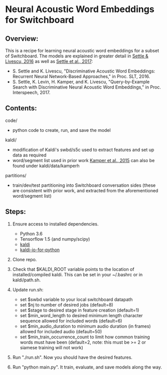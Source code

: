 Neural Acoustic Word Embeddings for Switchboard
===============================================

Overview:
---------

This is a recipe for learning neural acoustic word embeddings for a subset of Switchboard. The models are explained in greater detail in [Settle & Livescu, 2016](https://arxiv.org/abs/1611.02550) as well as [Settle et al., 2017](https://arxiv.org/abs/1706.03818):

- S. Settle and K. Livescu, "Discriminative Acoustic Word Embeddings: Recurrent Neural Network-Based Approaches," in Proc. SLT, 2016.
- S. Settle, K. Levin, H. Kamper, and K. Livescu, "Query-by-Example Search with Discriminative Neural Acoustic Word Embeddings," in Proc. Interspeech, 2017.


Contents:
---------

code/
- python code to create, run, and save the model

kaldi/
- modification of Kaldi's swbd/s5c used to extract features and set up data as required
- word/segment list used in prior work [Kamper et al., 2015](http://arxiv.org/abs/1510.01032) can also be found under kaldi/data/kamperh

partitions/
- train/dev/test partitioning into Switchboard conversation sides (these are consistent with prior work, and extracted from the aforementioned word/segment list)

Steps:
------

1. Ensure access to installed dependencies.
    - Python 3.6
    - Tensorflow 1.5 (and numpy/scipy)
    - [kaldi](https://github.com/kaldi-asr/kaldi)
    - [kaldi-io-for-python](https://github.com/vesis84/kaldi-io-for-python)

2. Clone repo.

3. Check that $KALDI\_ROOT variable points to the location of installed/compiled kaldi. This can be set in your ~/.bashrc or in kaldi/path.sh.

3. Update run.sh:
    - set $swbd variable to your local switchboard datapath
    - set $nj to number of desired jobs (default=8)
    - set $stage to desired stage in feature creation (default=1)
    - set $min\_word\_length to desired minimum length character sequence allowed for included words (default=6)
    - set $min\_audio\_duration to minimum audio duration (in frames) allowed for included audio (default=50)
    - set $min\_train\_occurrence\_count to limit how common training words must have been (default=2, note: this must be >= 2 or siamese training will not work)

4. Run "./run.sh". Now you should have the desired features.

5. Run "python main.py". It train, evaluate, and save models along the way.
